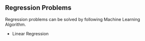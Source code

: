 ## Regression Problems

Regression problems can be solved by following Machine Learning Algorithm.

* Linear Regression
